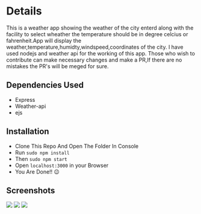 # Details


This is a weather app showing the weather of the city enterd along with the facility to select wheather the temperature should be in degree celcius or fahrenheit.App will display the weather,temperature,humidty,windspeed,coordinates of the city.
I have used nodejs and weather api for the working of this app.
Those who wish to contribute can make necessary changes and make a PR,If there are no mistakes the PR's will be meged for sure.

## Dependencies Used

* Express
* Weather-api
* ejs

## Installation 

* Clone This Repo And Open The Folder In Console
* Run `sudo npm install`
* Then `sudo npm start`
* Open `localhost:3000` in your Browser
* You Are Done!! :wink:

## Screenshots
![](https://github.com/aswinzz/weatherapp/blob/master/scr1?raw=true)
![](https://github.com/aswinzz/weatherapp/blob/master/scr2?raw=true)
![](https://github.com/aswinzz/weatherapp/blob/master/scr3?raw=true)


